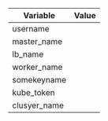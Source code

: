 | Variable        | Value                |
| ------------- |:-----------------------:
| username      |                        |
| master_name   |                        | 
| lb_name       |                        | 
| worker_name   |                        | 
| somekeyname   |                        | 
| kube_token    |                        | 
| clusyer_name  |                        | 
